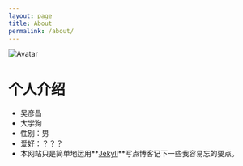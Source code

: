 ```yaml
---
layout: page
title: About
permalink: /about/
---
```


![Avatar](https://avatars3.githubusercontent.com/u/9995740?v=3&s=460)

个人介绍
===

* 吴彦昌
* 大学狗
* 性别：男
* 爱好：？？？
* 本网站只是简单地运用**[Jekyll](http://jekyllrb.com/)**写点博客记下一些我容易忘的要点。
